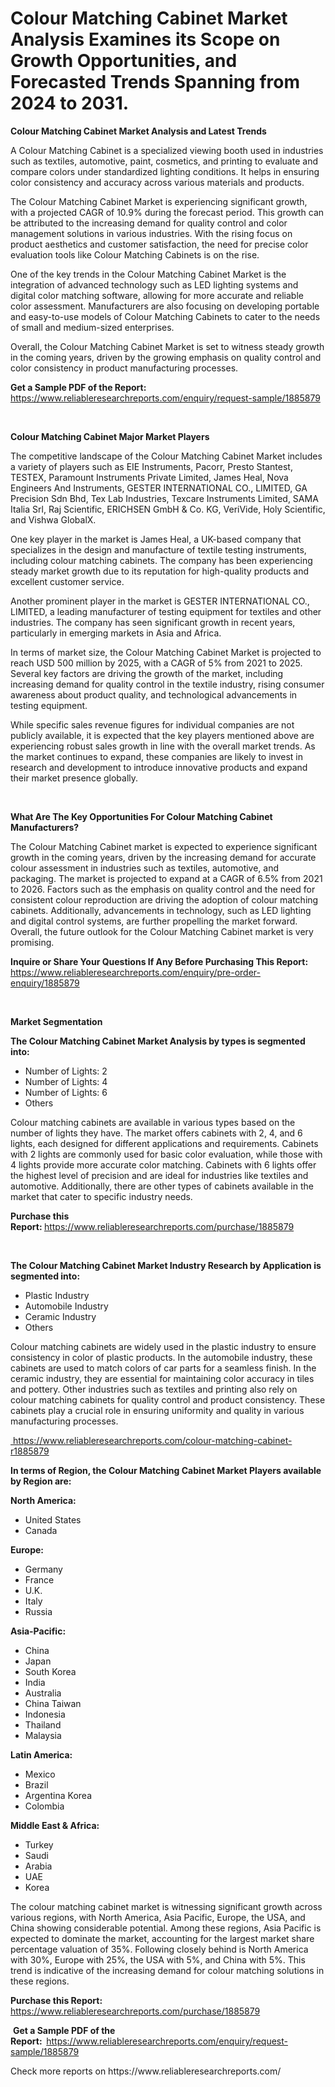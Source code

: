 <p><h1>Colour Matching Cabinet Market Analysis Examines its Scope on Growth Opportunities, and Forecasted Trends Spanning from 2024 to 2031.</h1></p><p><strong>Colour Matching Cabinet Market Analysis and Latest Trends</strong></p>
<p><p>A Colour Matching Cabinet is a specialized viewing booth used in industries such as textiles, automotive, paint, cosmetics, and printing to evaluate and compare colors under standardized lighting conditions. It helps in ensuring color consistency and accuracy across various materials and products.</p><p>The Colour Matching Cabinet Market is experiencing significant growth, with a projected CAGR of 10.9% during the forecast period. This growth can be attributed to the increasing demand for quality control and color management solutions in various industries. With the rising focus on product aesthetics and customer satisfaction, the need for precise color evaluation tools like Colour Matching Cabinets is on the rise.</p><p>One of the key trends in the Colour Matching Cabinet Market is the integration of advanced technology such as LED lighting systems and digital color matching software, allowing for more accurate and reliable color assessment. Manufacturers are also focusing on developing portable and easy-to-use models of Colour Matching Cabinets to cater to the needs of small and medium-sized enterprises.</p><p>Overall, the Colour Matching Cabinet Market is set to witness steady growth in the coming years, driven by the growing emphasis on quality control and color consistency in product manufacturing processes.</p></p>
<p><strong>Get a Sample PDF of the Report:&nbsp;</strong> <a href="https://www.reliableresearchreports.com/enquiry/request-sample/1885879">https://www.reliableresearchreports.com/enquiry/request-sample/1885879</a></p>
<p>&nbsp;</p>
<p><strong>Colour Matching Cabinet Major Market Players</strong></p>
<p><p>The competitive landscape of the Colour Matching Cabinet Market includes a variety of players such as EIE Instruments, Pacorr, Presto Stantest, TESTEX, Paramount Instruments Private Limited, James Heal, Nova Engineers And Instruments, GESTER INTERNATIONAL CO., LIMITED, GA Precision Sdn Bhd, Tex Lab Industries, Texcare Instruments Limited, SAMA Italia Srl, Raj Scientific, ERICHSEN GmbH & Co. KG, VeriVide, Holy Scientific, and Vishwa GlobalX.</p><p>One key player in the market is James Heal, a UK-based company that specializes in the design and manufacture of textile testing instruments, including colour matching cabinets. The company has been experiencing steady market growth due to its reputation for high-quality products and excellent customer service.</p><p>Another prominent player in the market is GESTER INTERNATIONAL CO., LIMITED, a leading manufacturer of testing equipment for textiles and other industries. The company has seen significant growth in recent years, particularly in emerging markets in Asia and Africa.</p><p>In terms of market size, the Colour Matching Cabinet Market is projected to reach USD 500 million by 2025, with a CAGR of 5% from 2021 to 2025. Several key factors are driving the growth of the market, including increasing demand for quality control in the textile industry, rising consumer awareness about product quality, and technological advancements in testing equipment.</p><p>While specific sales revenue figures for individual companies are not publicly available, it is expected that the key players mentioned above are experiencing robust sales growth in line with the overall market trends. As the market continues to expand, these companies are likely to invest in research and development to introduce innovative products and expand their market presence globally.</p></p>
<p>&nbsp;</p>
<p><strong>What Are The Key Opportunities For Colour Matching Cabinet Manufacturers?</strong></p>
<p><p>The Colour Matching Cabinet market is expected to experience significant growth in the coming years, driven by the increasing demand for accurate colour assessment in industries such as textiles, automotive, and packaging. The market is projected to expand at a CAGR of 6.5% from 2021 to 2026. Factors such as the emphasis on quality control and the need for consistent colour reproduction are driving the adoption of colour matching cabinets. Additionally, advancements in technology, such as LED lighting and digital control systems, are further propelling the market forward. Overall, the future outlook for the Colour Matching Cabinet market is very promising.</p></p>
<p><strong>Inquire or Share Your Questions If Any Before Purchasing This Report:</strong> <a href="https://www.reliableresearchreports.com/enquiry/pre-order-enquiry/1885879">https://www.reliableresearchreports.com/enquiry/pre-order-enquiry/1885879</a></p>
<p>&nbsp;</p>
<p><strong>Market Segmentation</strong></p>
<p><strong>The Colour Matching Cabinet Market Analysis by types is segmented into:</strong></p>
<p><ul><li>Number of Lights: 2</li><li>Number of Lights: 4</li><li>Number of Lights: 6</li><li>Others</li></ul></p>
<p><p>Colour matching cabinets are available in various types based on the number of lights they have. The market offers cabinets with 2, 4, and 6 lights, each designed for different applications and requirements. Cabinets with 2 lights are commonly used for basic color evaluation, while those with 4 lights provide more accurate color matching. Cabinets with 6 lights offer the highest level of precision and are ideal for industries like textiles and automotive. Additionally, there are other types of cabinets available in the market that cater to specific industry needs.</p></p>
<p><strong>Purchase this Report:&nbsp;</strong><a href="https://www.reliableresearchreports.com/purchase/1885879">https://www.reliableresearchreports.com/purchase/1885879</a></p>
<p>&nbsp;</p>
<p><strong>The Colour Matching Cabinet Market Industry Research by Application is segmented into:</strong></p>
<p><ul><li>Plastic Industry</li><li>Automobile Industry</li><li>Ceramic Industry</li><li>Others</li></ul></p>
<p><p>Colour matching cabinets are widely used in the plastic industry to ensure consistency in color of plastic products. In the automobile industry, these cabinets are used to match colors of car parts for a seamless finish. In the ceramic industry, they are essential for maintaining color accuracy in tiles and pottery. Other industries such as textiles and printing also rely on colour matching cabinets for quality control and product consistency. These cabinets play a crucial role in ensuring uniformity and quality in various manufacturing processes.</p></p>
<p><a href="https://www.reliableresearchreports.com/colour-matching-cabinet-r1885879">&nbsp;https://www.reliableresearchreports.com/colour-matching-cabinet-r1885879</a></p>
<p><strong>In terms of Region, the Colour Matching Cabinet Market Players available by Region are:</strong></p>
<p>
    <p> <strong> North America: </strong>
        <ul>
            <li>United States</li>
            <li>Canada</li>
        </ul>
        </p> 
    <p> <strong> Europe: </strong>
        <ul>
            <li>Germany</li>
            <li>France</li>
            <li>U.K.</li>
            <li>Italy</li>
            <li>Russia</li>
        </ul>
        </p> 
    <p> <strong> Asia-Pacific: </strong>
        <ul>
            <li>China</li>
            <li>Japan</li>
            <li>South Korea</li>
            <li>India</li>
            <li>Australia</li>
            <li>China Taiwan</li>
            <li>Indonesia</li>
            <li>Thailand</li>
            <li>Malaysia</li>
        </ul>
        </p> 
    <p> <strong> Latin America: </strong>
        <ul>
            <li>Mexico</li>
            <li>Brazil</li>
            <li>Argentina Korea</li>
            <li>Colombia</li>
        </ul>
        </p> 
    <p> <strong> Middle East & Africa: </strong>
        <ul>
            <li>Turkey</li>
            <li>Saudi</li>
            <li>Arabia</li>
            <li>UAE</li>
            <li>Korea</li>
        </ul>
    </p>
    </p>
<p><p>The colour matching cabinet market is witnessing significant growth across various regions, with North America, Asia Pacific, Europe, the USA, and China showing considerable potential. Among these regions, Asia Pacific is expected to dominate the market, accounting for the largest market share percentage valuation of 35%. Following closely behind is North America with 30%, Europe with 25%, the USA with 5%, and China with 5%. This trend is indicative of the increasing demand for colour matching solutions in these regions.</p></p>
<p><strong>Purchase this Report: </strong><a href="https://www.reliableresearchreports.com/purchase/1885879">https://www.reliableresearchreports.com/purchase/1885879</a></p>
<p>&nbsp;<strong>Get a Sample PDF of the Report:&nbsp;&nbsp;</strong><a href="https://www.reliableresearchreports.com/enquiry/request-sample/1885879">https://www.reliableresearchreports.com/enquiry/request-sample/1885879</a></p>
<p><strong></strong></p>
<p>Check more reports on https://www.reliableresearchreports.com/</p>